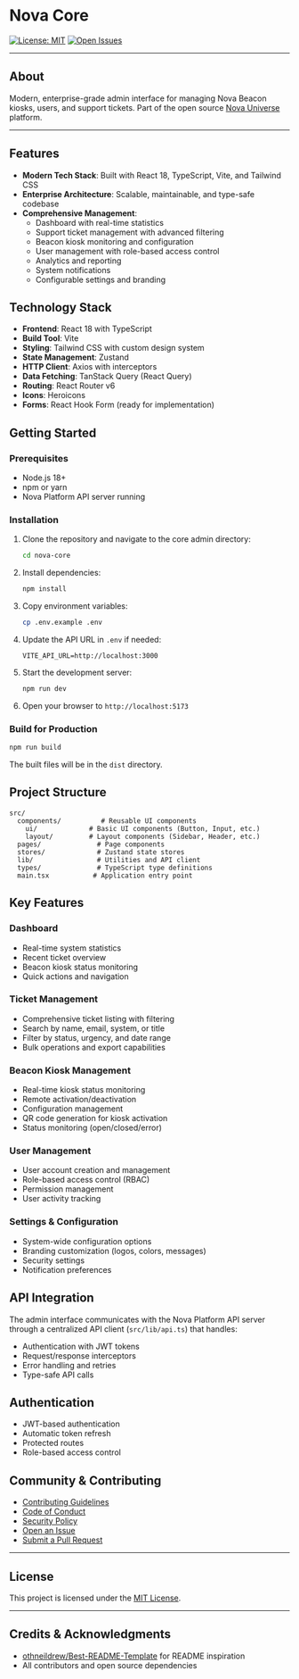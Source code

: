 # Nova Core

[![License: MIT](https://img.shields.io/badge/License-MIT-yellow.svg)](../LICENSE)
[![Open Issues](https://img.shields.io/github/issues/itristenx/nova-universe)](https://github.com/itristenx/nova-universe/issues)

---

## About

Modern, enterprise-grade admin interface for managing Nova Beacon kiosks, users, and support tickets. Part of the open source [Nova Universe](../README.md) platform.

---

## Features

- **Modern Tech Stack**: Built with React 18, TypeScript, Vite, and Tailwind CSS
- **Enterprise Architecture**: Scalable, maintainable, and type-safe codebase
- **Comprehensive Management**:
  - Dashboard with real-time statistics
  - Support ticket management with advanced filtering
  - Beacon kiosk monitoring and configuration
  - User management with role-based access control
  - Analytics and reporting
  - System notifications
  - Configurable settings and branding

## Technology Stack

- **Frontend**: React 18 with TypeScript
- **Build Tool**: Vite
- **Styling**: Tailwind CSS with custom design system
- **State Management**: Zustand
- **HTTP Client**: Axios with interceptors
- **Data Fetching**: TanStack Query (React Query)
- **Routing**: React Router v6
- **Icons**: Heroicons
- **Forms**: React Hook Form (ready for implementation)

## Getting Started

### Prerequisites

- Node.js 18+
- npm or yarn
- Nova Platform API server running

### Installation

1. Clone the repository and navigate to the core admin directory:

   ```bash
   cd nova-core
   ```

2. Install dependencies:

   ```bash
   npm install
   ```

3. Copy environment variables:

   ```bash
   cp .env.example .env
   ```

4. Update the API URL in `.env` if needed:

   ```
   VITE_API_URL=http://localhost:3000
   ```

5. Start the development server:

   ```bash
   npm run dev
   ```

6. Open your browser to `http://localhost:5173`

### Build for Production

```bash
npm run build
```

The built files will be in the `dist` directory.

## Project Structure

```
src/
  components/          # Reusable UI components
    ui/             # Basic UI components (Button, Input, etc.)
    layout/         # Layout components (Sidebar, Header, etc.)
  pages/              # Page components
  stores/             # Zustand state stores
  lib/                # Utilities and API client
  types/              # TypeScript type definitions
  main.tsx           # Application entry point
```

## Key Features

### Dashboard

- Real-time system statistics
- Recent ticket overview
- Beacon kiosk status monitoring
- Quick actions and navigation

### Ticket Management

- Comprehensive ticket listing with filtering
- Search by name, email, system, or title
- Filter by status, urgency, and date range
- Bulk operations and export capabilities

### Beacon Kiosk Management

- Real-time kiosk status monitoring
- Remote activation/deactivation
- Configuration management
- QR code generation for kiosk activation
- Status monitoring (open/closed/error)

### User Management

- User account creation and management
- Role-based access control (RBAC)
- Permission management
- User activity tracking

### Settings & Configuration

- System-wide configuration options
- Branding customization (logos, colors, messages)
- Security settings
- Notification preferences

## API Integration

The admin interface communicates with the Nova Platform API server through a centralized API client (`src/lib/api.ts`) that handles:

- Authentication with JWT tokens
- Request/response interceptors
- Error handling and retries
- Type-safe API calls

## Authentication

- JWT-based authentication
- Automatic token refresh
- Protected routes
- Role-based access control

## Community & Contributing

- [Contributing Guidelines](../.github/CONTRIBUTING.md)
- [Code of Conduct](../.github/CODE_OF_CONDUCT.md)
- [Security Policy](../.github/SECURITY.md)
- [Open an Issue](https://github.com/itristenx/nova-universe/issues)
- [Submit a Pull Request](https://github.com/itristenx/nova-universe/pulls)

---

## License

This project is licensed under the [MIT License](../LICENSE).

---

## Credits & Acknowledgments

- [othneildrew/Best-README-Template](https://github.com/othneildrew/Best-README-Template) for README inspiration
- All contributors and open source dependencies

